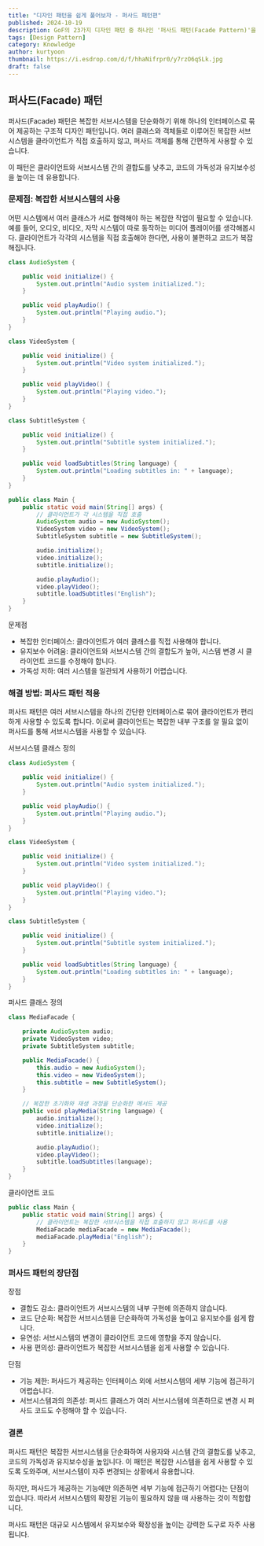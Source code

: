 ```yaml
---
title: "디자인 패턴을 쉽게 풀어보자 - 퍼사드 패턴편"
published: 2024-10-19
description: GoF의 23가지 디자인 패턴 중 하나인 '퍼사드 패턴(Facade Pattern)'을 쉽게 풀어보기
tags: [Design Pattern]
category: Knowledge
author: kurtyoon
thumbnail: https://i.esdrop.com/d/f/hhaNifrpr0/y7rzO6qSLk.jpg
draft: false
---
```


## 퍼사드(Facade) 패턴

퍼사드(Facade) 패턴은 복잡한 서브시스템을 단순화하기 위해 하나의 인터페이스로 묶어 제공하는 구조적 디자인 패턴입니다. 여러 클래스와 객체들로 이루어진 복잡한 서브시스템을 클라이언트가 직접 호출하지 않고, 퍼사드 객체를 통해 간편하게 사용할 수 있습니다.

이 패턴은 클라이언트와 서브시스템 간의 결합도를 낮추고, 코드의 가독성과 유지보수성을 높이는 데 유용합니다.

### 문제점: 복잡한 서브시스템의 사용

어떤 시스템에서 여러 클래스가 서로 협력해야 하는 복잡한 작업이 필요할 수 있습니다. 예를 들어, 오디오, 비디오, 자막 시스템이 따로 동작하는 미디어 플레이어를 생각해봅시다. 클라이언트가 각각의 시스템을 직접 호출해야 한다면, 사용이 불편하고 코드가 복잡해집니다.

```java
class AudioSystem {

    public void initialize() {
        System.out.println("Audio system initialized.");
    }

    public void playAudio() {
        System.out.println("Playing audio.");
    }
}

class VideoSystem {

    public void initialize() {
        System.out.println("Video system initialized.");
    }

    public void playVideo() {
        System.out.println("Playing video.");
    }
}

class SubtitleSystem {

    public void initialize() {
        System.out.println("Subtitle system initialized.");
    }

    public void loadSubtitles(String language) {
        System.out.println("Loading subtitles in: " + language);
    }
}

public class Main {
    public static void main(String[] args) {
        // 클라이언트가 각 시스템을 직접 호출
        AudioSystem audio = new AudioSystem();
        VideoSystem video = new VideoSystem();
        SubtitleSystem subtitle = new SubtitleSystem();

        audio.initialize();
        video.initialize();
        subtitle.initialize();

        audio.playAudio();
        video.playVideo();
        subtitle.loadSubtitles("English");
    }
}
```

문제점

- 복잡한 인터페이스: 클라이언트가 여러 클래스를 직접 사용해야 합니다.
- 유지보수 어려움: 클라이언트와 서브시스템 간의 결합도가 높아, 시스템 변경 시 클라이언트 코드를 수정해야 합니다.
- 가독성 저하: 여러 시스템을 일관되게 사용하기 어렵습니다.

### 해결 방법: 퍼사드 패턴 적용

퍼사드 패턴은 여러 서브시스템을 하나의 간단한 인터페이스로 묶어 클라이언트가 편리하게 사용할 수 있도록 합니다. 이로써 클라이언트는 복잡한 내부 구조를 알 필요 없이 퍼사드를 통해 서브시스템을 사용할 수 있습니다.

서브시스템 클래스 정의

```java
class AudioSystem {

    public void initialize() {
        System.out.println("Audio system initialized.");
    }

    public void playAudio() {
        System.out.println("Playing audio.");
    }
}

class VideoSystem {

    public void initialize() {
        System.out.println("Video system initialized.");
    }

    public void playVideo() {
        System.out.println("Playing video.");
    }
}

class SubtitleSystem {

    public void initialize() {
        System.out.println("Subtitle system initialized.");
    }

    public void loadSubtitles(String language) {
        System.out.println("Loading subtitles in: " + language);
    }
}
```

퍼사드 클래스 정의

```java
class MediaFacade {

    private AudioSystem audio;
    private VideoSystem video;
    private SubtitleSystem subtitle;

    public MediaFacade() {
        this.audio = new AudioSystem();
        this.video = new VideoSystem();
        this.subtitle = new SubtitleSystem();
    }

    // 복잡한 초기화와 재생 과정을 단순화한 메서드 제공
    public void playMedia(String language) {
        audio.initialize();
        video.initialize();
        subtitle.initialize();

        audio.playAudio();
        video.playVideo();
        subtitle.loadSubtitles(language);
    }
}
```

클라이언트 코드

```java
public class Main {
    public static void main(String[] args) {
        // 클라이언트는 복잡한 서브시스템을 직접 호출하지 않고 퍼사드를 사용
        MediaFacade mediaFacade = new MediaFacade();
        mediaFacade.playMedia("English");
    }
}
```

### 퍼사드 패턴의 장단점

장점

- 결합도 감소: 클라이언트가 서브시스템의 내부 구현에 의존하지 않습니다.
- 코드 단순화: 복잡한 서브시스템을 단순화하여 가독성을 높이고 유지보수를 쉽게 합니다.
- 유연성: 서브시스템의 변경이 클라이언트 코드에 영향을 주지 않습니다.
- 사용 편의성: 클라이언트가 복잡한 서브시스템을 쉽게 사용할 수 있습니다.

단점

- 기능 제한: 퍼사드가 제공하는 인터페이스 외에 서브시스템의 세부 기능에 접근하기 어렵습니다.
- 서브시스템과의 의존성: 퍼사드 클래스가 여러 서브시스템에 의존하므로 변경 시 퍼사드 코드도 수정해야 할 수 있습니다.

### 결론

퍼사드 패턴은 복잡한 서브시스템을 단순화하여 사용자와 시스템 간의 결합도를 낮추고, 코드의 가독성과 유지보수성을 높입니다. 이 패턴은 복잡한 시스템을 쉽게 사용할 수 있도록 도와주며, 서브시스템이 자주 변경되는 상황에서 유용합니다.

하지만, 퍼사드가 제공하는 기능에만 의존하면 세부 기능에 접근하기 어렵다는 단점이 있습니다. 따라서 서브시스템의 확장된 기능이 필요하지 않을 때 사용하는 것이 적합합니다.

퍼사드 패턴은 대규모 시스템에서 유지보수와 확장성을 높이는 강력한 도구로 자주 사용됩니다.
